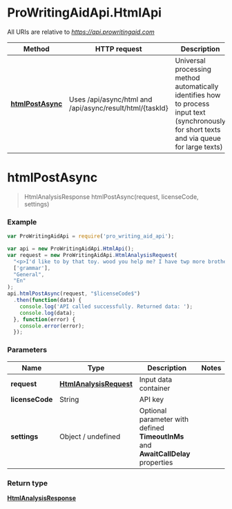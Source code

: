 # ProWritingAidApi.HtmlApi

All URIs are relative to *https://api.prowritingaid.com*

Method | HTTP request | Description
------------- | ------------- | -------------
[**htmlPostAsync**](HtmlApi.md#htmlPostAsync) | Uses /api/async/html and /api/async/result/html/{taskId} | Universal processing method automatically identifies how to process input text (synchronously for short texts and via queue for large texts)


<a name="htmlPostAsync"></a>
# **htmlPostAsync**
> HtmlAnalysisResponse htmlPostAsync(request, licenseCode, settings)



### Example
```javascript
var ProWritingAidApi = require('pro_writing_aid_api');

var api = new ProWritingAidApi.HtmlApi();
var request = new ProWritingAidApi.HtmlAnalysisRequest(
  "<p>I'd like to by that toy. wood you help me? I have twp more brothers.</p>",
  ['grammar'],
  "General",
  "En"
);
api.htmlPostAsync(request, "$licenseCode$")
  .then(function(data) {
    console.log('API called successfully. Returned data: ');
    console.log(data);
  }, function(error) {
    console.error(error);
  });

```

### Parameters

Name | Type | Description  | Notes
------------- | ------------- | ------------- | -------------
 **request** | [**HtmlAnalysisRequest**](HtmlAnalysisRequest.md)| Input data container |
 **licenseCode** | String | API key |
 **settings** | Object / undefined | Optional parameter with defined **TimeoutInMs** and **AwaitCallDelay** properties |

### Return type

[**HtmlAnalysisResponse**](HtmlAnalysisResponse.md)

